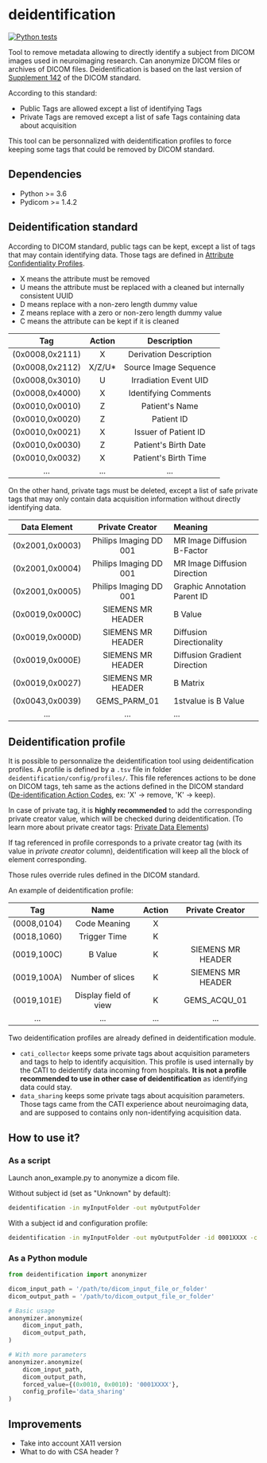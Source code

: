 # deidentification

[![Python tests](https://github.com/cati-neuroimaging/deidentification/actions/workflows/python-package.yml/badge.svg)](https://github.com/cati-neuroimaging/deidentification/actions/workflows/python-package.yml)

Tool to remove metadata allowing to directly identify a subject from DICOM images used in neuroimaging research. Can anonymize DICOM files or archives of DICOM files.
Deidentification is based on the last version of [Supplement 142](ftp://medical.nema.org/medical/dicom/final/sup142_ft.pdf) of the DICOM standard.

According to this standard:

- Public Tags are allowed except a list of identifying Tags
- Private Tags are removed except a list of safe Tags containing data about acquisition

This tool can be personnalized with deidentification profiles to force keeping some tags that could be removed by DICOM standard.

## Dependencies

- Python >= 3.6
- Pydicom >= 1.4.2

## Deidentification standard

According to DICOM standard, public tags can be kept, except a list of tags that may contain identifying data. Those tags are defined in
[Attribute Confidentiality Profiles](http://dicom.nema.org/medical/dicom/current/output/html/part15.html#chapter_E).

- X means the attribute must be removed
- U means the attribute must be replaced with a cleaned but internally consistent UUID
- D means replace with a non-zero length dummy value
- Z means replace with a zero or non-zero length dummy value
- C means the attribute can be kept if it is cleaned

| Tag | Action| Description |
| :---: | :---: | :---: |
| (0x0008,0x2111) | X | Derivation Description |
| (0x0008,0x2112) | X/Z/U* | Source Image Sequence |
| (0x0008,0x3010) | U | Irradiation Event UID |
| (0x0008,0x4000) | X | Identifying Comments |
| (0x0010,0x0010) | Z | Patient's Name |
| (0x0010,0x0020) | Z | Patient ID |
| (0x0010,0x0021) | X | Issuer of Patient ID |
| (0x0010,0x0030) | Z | Patient's Birth Date |
| (0x0010,0x0032) | X | Patient's Birth Time |
| ... | ... | ... |

On the other hand, private tags must be deleted, except a list of safe private tags that may only contain data acquisition information without directly identifying data.

| Data Element | Private Creator | Meaning |
| :---: | :---: | :--- |
| (0x2001,0x0003)| Philips Imaging DD 001 | MR Image Diffusion B-Factor |
| (0x2001,0x0004)| Philips Imaging DD 001 | MR Image Diffusion Direction |
| (0x2001,0x0005)| Philips Imaging DD 001 | Graphic Annotation Parent ID |
| (0x0019,0x000C)| SIEMENS MR HEADER | B Value |
| (0x0019,0x000D)| SIEMENS MR HEADER | Diffusion Directionality |
| (0x0019,0x000E)| SIEMENS MR HEADER | Diffusion Gradient Direction |
| (0x0019,0x0027)| SIEMENS MR HEADER | B Matrix |
| (0x0043,0x0039)| GEMS_PARM_01 | 1stvalue is B Value |
| ... | ... | ... |

## Deidentification profile

It is possible to personnalize the deidentification tool using deidentification profiles. A profile is defined by a `.tsv` file in folder `deidentification/config/profiles/`. This file references actions to be done on DICOM tags, teh same as the actions defined in the DICOM standard ([De-identification Action Codes](https://dicom.nema.org/medical/dicom/current/output/html/part15.html#table_E.1-1a), ex: 'X' -> remove, 'K' -> keep).

In case of private tag, it is **highly recommended** to add the corresponding private creator value, which will be checked during deidentification. (To learn more about private creator tags: [Private Data Elements](https://dicom.nema.org/dicom/2013/output/chtml/part05/sect_7.8.html))

If tag referenced in profile corresponds to a private creator tag (with its value in *private creator* column), deidentification will keep all the block of element corresponding.

Those rules override rules defined in the DICOM standard.

An example of deidentification profile:

| Tag | Name | Action | Private Creator |
| :---: | :---: | :---: | :---: |
| (0008,0104) | Code Meaning | X | |
| (0018,1060) | Trigger Time | K | |
| (0019,100C) | B Value | K | SIEMENS MR HEADER |
| (0019,100A) | Number of slices | K | SIEMENS MR HEADER |
| (0019,101E) | Display field of view | K | GEMS_ACQU_01 |
| ... | ... | ... | ... |

Two deidentification profiles are already defined in deidentification module.

- `cati_collector` keeps some private tags about acquisition parameters and tags to help to identify acquisition. This profile is used internally by the CATI to deidentify data incoming from hospitals. **It is not a profile recommended to use in other case of deidentification** as identifying data could stay.
- `data_sharing` keeps some private tags about acquisition parameters. Those tags came from the CATI experience about neuroimaging data, and are supposed to contains only non-identifying acquisition data.

## How to use it?

### As a script

Launch anon_example.py to anonymize a dicom file.

Without subject id (set as "Unknown" by default):

```sh
deidentification -in myInputFolder -out myOutputFolder
```

With a subject id and configuration profile:

```sh
deidentification -in myInputFolder -out myOutputFolder -id 0001XXXX -c data_sharing
```

### As a Python module

```python
from deidentification import anonymizer

dicom_input_path = '/path/to/dicom_input_file_or_folder'
dicom_output_path = '/path/to/dicom_output_file_or_folder'

# Basic usage
anonymizer.anonymize(
    dicom_input_path,
    dicom_output_path,
)

# With more parameters
anonymizer.anonymize(
    dicom_input_path,
    dicom_output_path,
    forced_value={(0x0010, 0x0010): '0001XXXX'},
    config_profile='data_sharing'
)
```

## Improvements

- Take into account XA11 version
- What to do with CSA header ?
